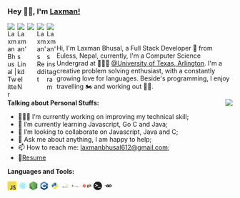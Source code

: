 ### Hey 👋🏽, I'm [Laxman!](https://bhusallaxman22.github.io) 

<a href="https://twitter.com/laxmanbhusal22">
  <img align="left" alt="Laxman Bhusal | Twitter" width="22px" src="https://cdn.jsdelivr.net/npm/simple-icons@v3/icons/twitter.svg" />
</a>
<a href="https://www.linkedin.com/in/laxman-bhushal-54426617b/">
  <img align="left" alt="Laxman's LinkdeIN" width="22px" src="https://cdn.jsdelivr.net/npm/simple-icons@v3/icons/linkedin.svg" />
</a>
<a href="https://t.me/bhusallaxman22">
  <img align="left" algit="Laxman's Telegram" width="22px" src="https://cdn.jsdelivr.net/npm/simple-icons@v3/icons/telegram.svg" />
</a>
<a href="https://www.reddit.com/user/Deadevil22/">
  <img align="left" alt="Laxman's Reddit" width="22px" src="https://cdn.jsdelivr.net/npm/simple-icons@v3/icons/reddit.svg" />
</a>

<a href="https://www.instagram.com/lakshman.22">
  <img align="left" alt="Laxman's instagram" width="22px" src="https://cdn.jsdelivr.net/npm/simple-icons@v3/icons/instagram.svg" />
</a>

<br />
<br />

Hi, I'm Laxman Bhusal, a Full Stack Developer 🚀 from Euless, Nepal, currently, I'm a Computer Science Undergrad at 🙍🏽‍♂️ [@University of Texas, Arlington](https://uta.edu/). I'm a creative problem solving enthusiast, with a constantly growing love for languages. Beside's programming, I enjoy travelling 🏍️ and working out 🏋️‍♂️.

<img src="https://thumbs.gfycat.com/EnragedRealisticFlaky-size_restricted.gif" align="right">

**Talking about Personal Stuffs:**

- 👨🏽‍💻 I’m currently working on improving my technical skill;
- 🌱 I’m currently learning Javascript, Go C and Java; 
- 👯 I’m looking to collaborate on Javascript, Java and C;
- 💬 Ask me about anything, I am happy to help;
- 📫 How to reach me: laxmanbhusal612@gmail.com;
- 📝[Resume](https://files.bhusallaxman.com.np/resume.pdf)

**Languages and Tools:**  

<code><img height="20" src="https://raw.githubusercontent.com/github/explore/80688e429a7d4ef2fca1e82350fe8e3517d3494d/topics/javascript/javascript.png"></code>
<code><img height="20" src="https://raw.githubusercontent.com/github/explore/80688e429a7d4ef2fca1e82350fe8e3517d3494d/topics/react/react.png"></code>
<code><img height="20" src="https://raw.githubusercontent.com/github/explore/80688e429a7d4ef2fca1e82350fe8e3517d3494d/topics/nodejs/nodejs.png"></code>
<code><img height="20" src="https://raw.githubusercontent.com/github/explore/80688e429a7d4ef2fca1e82350fe8e3517d3494d/topics/cpp/cpp.png"></code>
<code><img height="20" src="https://raw.githubusercontent.com/github/explore/80688e429a7d4ef2fca1e82350fe8e3517d3494d/topics/python/python.png"></code>
<code><img height="20" src="https://raw.githubusercontent.com/github/explore/80688e429a7d4ef2fca1e82350fe8e3517d3494d/topics/mysql/mysql.png"></code>
<code><img height="20" src="https://raw.githubusercontent.com/github/explore/80688e429a7d4ef2fca1e82350fe8e3517d3494d/topics/mongodb/mongodb.png"></code>
<code><img height="20" src="https://raw.githubusercontent.com/github/explore/80688e429a7d4ef2fca1e82350fe8e3517d3494d/topics/git/git.png"></code>
<code><img height="20" src="https://raw.githubusercontent.com/github/explore/80688e429a7d4ef2fca1e82350fe8e3517d3494d/topics/terminal/terminal.png"></code>
<code><img height="20" src="https://raw.githubusercontent.com/github/explore/80688e429a7d4ef2fca1e82350fe8e3517d3494d/topics/go/go.png"></code>



